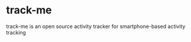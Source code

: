 track-me
========

track-me is an open source activity tracker for smartphone-based activity tracking
